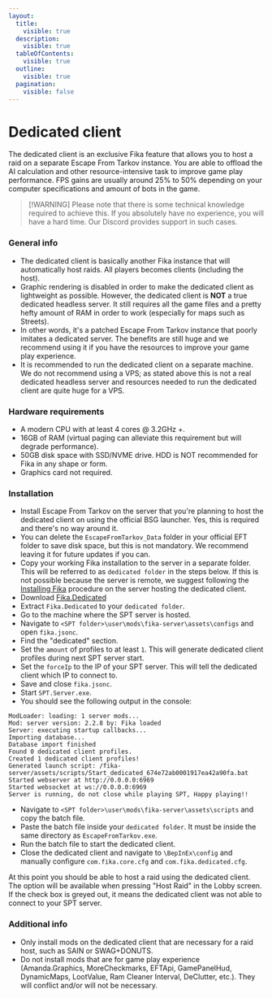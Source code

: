 ```yaml
---
layout:
  title:
    visible: true
  description:
    visible: true
  tableOfContents:
    visible: true
  outline:
    visible: true
  pagination:
    visible: false
---
```


# Dedicated client

The dedicated client is an exclusive Fika feature that allows you to host a raid on a separate Escape From Tarkov instance. You are able to offload the AI calculation and other resource-intensive task to improve game play performance. FPS gains are usually around 25% to 50% depending on your computer specifications and amount of bots in the game.

> \[!WARNING] Please note that there is some technical knowledge required to achieve this. If you absolutely have no experience, you will have a hard time. Our Discord provides support in such cases.

### General info

* The dedicated client is basically another Fika instance that will automatically host raids. All players becomes clients (including the host).
* Graphic rendering is disabled in order to make the dedicated client as lightweight as possible. However, the dedicated client is **NOT** a true dedicated headless server. It still requires all the game files and a pretty hefty amount of RAM in order to work (especially for maps such as Streets).
* In other words, it's a patched Escape From Tarkov instance that poorly imitates a dedicated server. The benefits are still huge and we recommend using it if you have the resources to improve your game play experience.
* It is recommended to run the dedicated client on a separate machine. We do not recommend using a VPS; as stated above this is not a real dedicated headless server and resources needed to run the dedicated client are quite huge for a VPS.

### Hardware requirements

* A modern CPU with at least 4 cores @ 3.2GHz +.
* 16GB of RAM (virtual paging can alleviate this requirement but will degrade performance).
* 50GB disk space with SSD/NVME drive. HDD is NOT recommended for Fika in any shape or form.
* Graphics card not required.

### Installation

* Install Escape From Tarkov on the server that you're planning to host the dedicated client on using the official BSG launcher. Yes, this is required and there's no way around it.
* You can delete the `EscapeFromTarkov_Data` folder in your official EFT folder to save disk space, but this is not mandatory. We recommend leaving it for future updates if you can.
* Copy your working Fika installation to the server in a separate folder. This will be referred to as `dedicated folder` in the steps below. If this is not possible because the server is remote, we suggest following the [Installing Fika](https://github.com/project-fika/Fika-Documentation/wiki/02.-Installing-Fika) procedure on the server hosting the dedicated client.
* Download [Fika.Dedicated](https://github.com/project-fika/Fika-Dedicated/releases/latest)
* Extract `Fika.Dedicated` to your `dedicated folder`.
* Go to the machine where the SPT server is hosted.
* Navigate to `<SPT folder>\user\mods\fika-server\assets\configs` and open `fika.jsonc`.
* Find the "dedicated" section.
* Set the `amount` of profiles to at least `1`. This will generate dedicated client profiles during next SPT server start.
* Set the `forceIp` to the IP of your SPT server. This will tell the dedicated client which IP to connect to.
* Save and close `fika.jsonc`.
* Start `SPT.Server.exe`.
* You should see the following output in the console:

```
ModLoader: loading: 1 server mods...
Mod: server version: 2.2.8 by: Fika loaded
Server: executing startup callbacks...
Importing database...
Database import finished
Found 0 dedicated client profiles.
Created 1 dedicated client profiles!
Generated launch script: /fika-server/assets/scripts/Start_dedicated_674e72ab0001917ea42a90fa.bat
Started webserver at http://0.0.0.0:6969
Started websocket at ws://0.0.0.0:6969
Server is running, do not close while playing SPT, Happy playing!!
```

* Navigate to `<SPT folder>\user\mods\fika-server\assets\scripts` and copy the batch file.
* Paste the batch file inside your `dedicated folder`. It must be inside the same directory as `EscapeFromTarkov.exe`.
* Run the batch file to start the dedicated client.
* Close the dedicated client and navigate to `\BepInEx\config` and manually configure `com.fika.core.cfg` and `com.fika.dedicated.cfg`.

At this point you should be able to host a raid using the dedicated client. The option will be available when pressing "Host Raid" in the Lobby screen. If the check box is greyed out, it means the dedicated client was not able to connect to your SPT server.

### Additional info

* Only install mods on the dedicated client that are necessary for a raid host, such as SAIN or SWAG+DONUTS.
* Do not install mods that are for game play experience (Amanda.Graphics, MoreCheckmarks, EFTApi, GamePanelHud, DynamicMaps, LootValue, Ram Cleaner Interval, DeClutter, etc.). They will conflict and/or will not be necessary.

